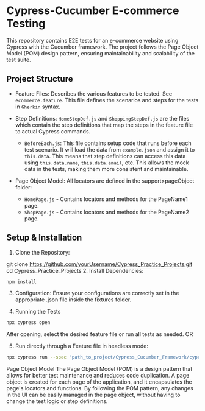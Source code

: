 # Cypress-Cucumber E-commerce Testing
This repository contains E2E tests for an e-commerce website using Cypress with the Cucumber framework. The project follows the Page Object Model (POM) design pattern, ensuring maintainability and scalability of the test suite.
## Project Structure
- Feature Files: Describes the various features to be tested. See `ecommerce.feature`. This file defines the scenarios and steps for the tests in `Gherkin` syntax.
- Step Definitions: `HomeStepDef.js` and `ShoppingStepDef.js` are the files which contain the step definitions that map the steps in the feature file to actual Cypress commands.

    - `BeforeEach.js`: This file contains setup code that runs before each test scenario. It will load the data from `example.json` and assign it to `this.data`. This means that step definitions can access this data using `this.data.name`, `this.data.email`, etc. This allows the mock data in the tests, making them more consistent and maintainable.

- Page Object Model: All locators are defined in the support>pageObject folder:

    - `HomePage.js` - Contains locators and methods for the PageName1 page.
    - `ShopPage.js` - Contains locators and methods for the PageName2 page.

## Setup & Installation
1. Clone the Repository:

git clone https://github.com/yourUsername/Cypress_Practice_Projects.git
cd Cypress_Practice_Projects
2. Install Dependencies:
```bash
npm install
```
3. Configuration: Ensure your configurations are correctly set in the appropriate .json file inside the fixtures folder.

4. Running the Tests
```bash
npx cypress open
```
After opening, select the desired feature file or run all tests as needed. OR

5. Run directly through a Feature file in headless mode:
```bash
npx cypress run --spec "path_to_project/Cypress_Cucumber_Framework/cypress/integration/UI/BDD/ecommerce.feature"
```

Page Object Model
The Page Object Model (POM) is a design pattern that allows for better test maintenance and reduces code duplication. A page object is created for each page of the application, and it encapsulates the page's locators and functions. By following the POM pattern, any changes in the UI can be easily managed in the page object, without having to change the test logic or step definitions.

